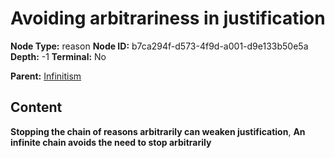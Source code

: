 # Avoiding arbitrariness in justification

**Node Type:** reason
**Node ID:** b7ca294f-d573-4f9d-a001-d9e133b50e5a
**Depth:** -1
**Terminal:** No

**Parent:** [Infinitism](infinitism.md)

## Content

**Stopping the chain of reasons arbitrarily can weaken justification**, **An infinite chain avoids the need to stop arbitrarily**
